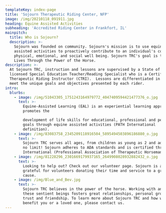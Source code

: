 ```yaml
---
templateKey: index-page
title: 'Sojourn Therapeutic Riding Center, NFP'
image: /img/20210118_091911.jpg
heading: Equine Assisted Activities
subheading: 'Accredited Riding Center in Frankfort, IL'
mainpitch:
  title: Who is Sojourn?
  description: >-
    Sojourn was founded on community. Sojourn's mission is to use equine
    assisted activities to proactively contribute to an individual's cognitive,
    physical, emotional, and social well being. Sojourn TRC's goal is to Enhance
    Lives Through the Power of the Horse.
description: >-
  At Sojourn TRC, instruction and lessons are supervised by a State of Illinois
  licensed Special Education Teacher/Reading Specialist who is a Certified
  Therapeutic Riding Instructor (CTRI).  Lessons are differentiated in order to
  meet the unique goals and objectives presented by each rider.
intro:
  blurbs:
    - image: /img/51043305_1751243164979772_4047409594421477376_o.jpg
      text: >-
        Equine-Assisted Learning (EAL) is an experiential learning approach that
        promotes the

        development of life skills for educational, professional and personal
        goals through equine assisted activities (PATH International
        definition).
    - image: /img/83083758_2345209118916504_5895494503896186880_o.jpg
      text: >-
        Sojourn TRC serves all ages, from children as young as 2 and adults to
        no limit! Sojourn adheres to ADA standards and is certified through PATH
        International (Professional Association of Therapeutic Horsemanship).
    - image: /img/81228296_2301669179937165_2649908028932882432_o.jpg
      text: >-
        Looking to help out? Check out our volunteer page. Sojourn is always
        grateful for volunteers donating their time and service to a great
        cause.
    - image: /img/Blue_and_Bev.jpg
      text: >-
        Sojourn TRC believes in the power of the horse. Working with and around
        these sentient beings fosters great relationships, personal growth,
        trust and friendship. To learn more about Sojourn TRC and how we might
        benefit you or a loved one, please contact us.
---
```


